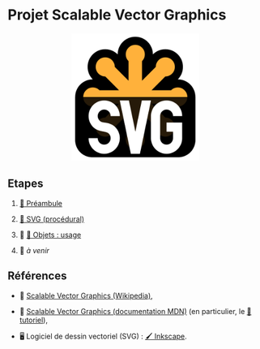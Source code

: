 Projet Scalable Vector Graphics
================================================================================

<p align="center">
<img src="images/svg-logo.svg" width="50%" />
</p>

## Etapes

 1. [🍼 Préambule](préambule.md)

 2. [🚀 SVG (procédural)](impératif.md)

 3. 🚧 [🍼 Objets : usage](objet-usage.md)

 4. 🚧 *à venir*

## Références

  - 📖 [Scalable Vector Graphics (Wikipedia)](https://fr.wikipedia.org/wiki/Scalable_Vector_Graphics),

  - 📖 [Scalable Vector Graphics (documentation MDN)](https://developer.mozilla.org/fr/docs/Web/SVG)
    (en particulier, le [🍼 tutoriel](https://developer.mozilla.org/fr/docs/Web/SVG/Tutoriel)),
  
  - 🖥 Logiciel de dessin vectoriel (SVG) : [🖌 Inkscape](https://inkscape.org/fr).